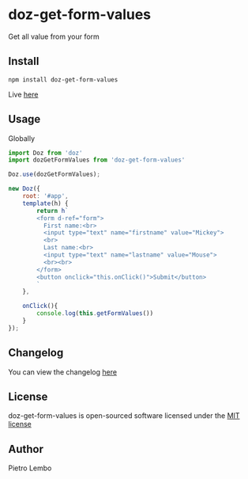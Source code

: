 # doz-get-form-values
Get all value from your form

## Install
```
npm install doz-get-form-values
```

Live <a href="https://dozjs-cmp.github.io/doz-get-form-values/dist/">here</a>


## Usage

Globally
```javascript
import Doz from 'doz'
import dozGetFormValues from 'doz-get-form-values'

Doz.use(dozGetFormValues);

new Doz({
    root: '#app',
    template(h) {
        return h`
        <form d-ref="form">
          First name:<br>
          <input type="text" name="firstname" value="Mickey">
          <br>
          Last name:<br>
          <input type="text" name="lastname" value="Mouse">
          <br><br>
        </form>
        <button onclick="this.onClick()">Submit</button>
        `
    },

    onClick(){
        console.log(this.getFormValues())
    }
});

```

## Changelog
You can view the changelog <a target="_blank" href="https://github.com/dozjs-cmp/doz-get-form-values/blob/master/CHANGELOG.md">here</a>

## License
doz-get-form-values is open-sourced software licensed under the <a target="_blank" href="http://opensource.org/licenses/MIT">MIT license</a>

## Author
Pietro Lembo
